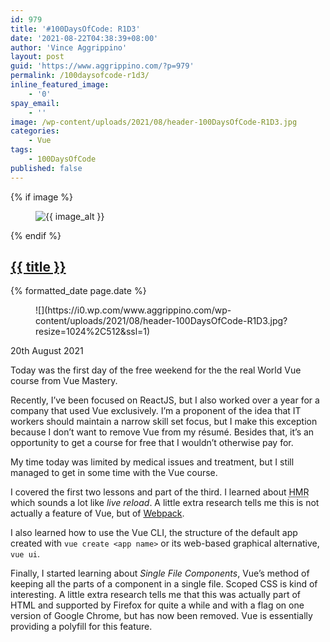 ```yaml
---
id: 979
title: '#100DaysOfCode: R1D3'
date: '2021-08-22T04:38:39+08:00'
author: 'Vince Aggrippino'
layout: post
guid: 'https://www.aggrippino.com/?p=979'
permalink: /100daysofcode-r1d3/
inline_featured_image:
    - '0'
spay_email:
    - ''
image: /wp-content/uploads/2021/08/header-100DaysOfCode-R1D3.jpg
categories:
    - Vue
tags:
    - 100DaysOfCode
published: false
---
```

{% if image %}
    <figure class="post__image">
        <img src="{{ image }}" alt="{{ image_alt }}">
    </figure>
{% endif %}

<h2 class="post__title"><a href="{{ page.url }}">{{ title }}</a></h2>

<p class="post__date">{% formatted_date page.date %}</p>

<figure class="wp-block-image size-large">![](https://i0.wp.com/www.aggrippino.com/wp-content/uploads/2021/08/header-100DaysOfCode-R1D3.jpg?resize=1024%2C512&ssl=1)</figure>20th August 2021

Today was the first day of the free weekend for the the real World Vue course from Vue Mastery.

Recently, I’ve been focused on ReactJS, but I also worked over a year for a company that used Vue exclusively. I’m a proponent of the idea that IT workers should maintain a narrow skill set focus, but I make this exception because I don’t want to remove Vue from my résumé. Besides that, it’s an opportunity to get a course for free that I wouldn’t otherwise pay for.

My time today was limited by medical issues and treatment, but I still managed to get in some time with the Vue course.

I covered the first two lessons and part of the third. I learned about <abbr title="Hot Module Replacement">HMR</abbr> which sounds a lot like *live reload*. A little extra research tells me this is not actually a feature of Vue, but of [Webpack](https://webpack.js.org/).

I also learned how to use the Vue CLI, the structure of the default app created with `vue create <app name>` or its web-based graphical alternative, `vue ui`.

Finally, I started learning about *Single File Components*, Vue’s method of keeping all the parts of a component in a single file. Scoped CSS is kind of interesting. A little extra research tells me that this was actually part of HTML and supported by Firefox for quite a while and with a flag on one version of Google Chrome, but has now been removed. Vue is essentially providing a polyfill for this feature.